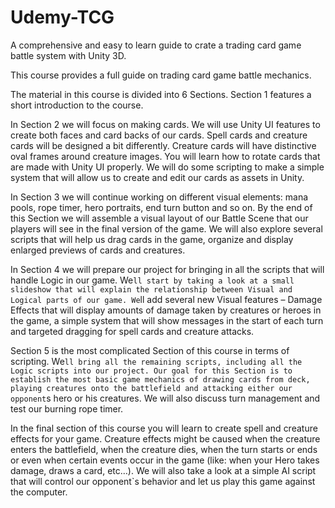# Udemy-TCG
A comprehensive and easy to learn guide to crate a trading card game battle system with Unity 3D.

This course provides a full guide on trading card game battle mechanics.

The material in this course is divided into 6 Sections. Section 1 features a short introduction to the course. 

In Section 2 we will focus on making cards. We will use Unity UI features to create both faces and card backs of our cards. Spell cards and creature cards will be designed a bit differently. Creature cards will have distinctive oval frames around creature images. You will learn how to rotate cards that are made with Unity UI properly. We will do some scripting to make a simple system that will allow us to create and edit our cards as assets in Unity.

In Section 3 we will continue working on different visual elements: mana pools, rope timer, hero portraits, end turn button and so on. By the end of this Section we will assemble a visual layout of our Battle Scene that our players will see in the final version of the game. We will also explore several scripts that will help us drag cards in the game, organize and display enlarged previews of cards and creatures.

In Section 4 we will prepare our project for bringing in all the scripts that will handle Logic in our game. We`ll start by taking a look at a small slideshow that will explain the relationship between Visual and Logical parts of our game. We`ll add several new Visual features – Damage Effects that will display amounts of damage taken by creatures or heroes in the game, a simple system that will show messages in the start of each turn and targeted dragging for spell cards and creature attacks.

Section 5 is the most complicated Section of this course in terms of scripting. We`ll bring all the remaining scripts, including all the Logic scripts into our project. Our goal for this Section is to establish the most basic game mechanics of drawing cards from deck, playing creatures onto the battlefield and attacking either our opponent`s hero or his creatures. We will also discuss turn management and test our burning rope timer.

In the final section of this course you will learn to create spell and creature effects for your game. Creature effects might be caused when the creature enters the battlefield, when the creature dies, when the turn starts or ends or even when certain events occur in the game (like: when your Hero takes damage, draws a card, etc…). We will also take a look at a simple AI script that will control our opponent`s behavior and let us play this game against the computer.
